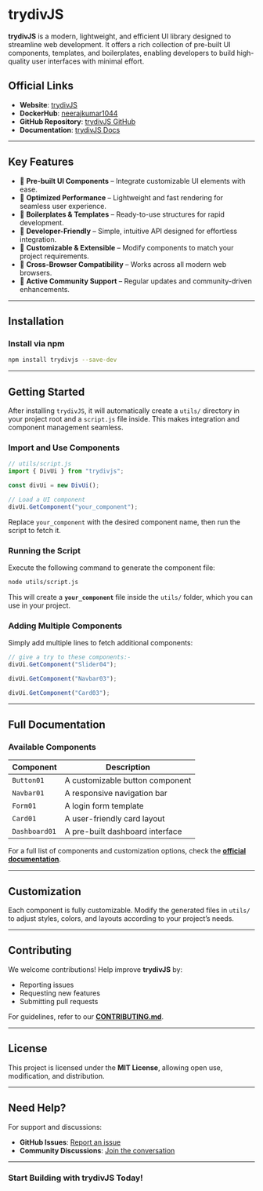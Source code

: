 # trydivJS

**trydivJS** is a modern, lightweight, and efficient UI library designed to streamline web development. It offers a rich collection of pre-built UI components, templates, and boilerplates, enabling developers to build high-quality user interfaces with minimal effort.

##  Official Links

- **Website**: [trydivJS](https://divjs.vercel.app/)
- **DockerHub**: [neerajkumar1044](https://hub.docker.com/repository/docker/neerajkumar1044/divjs/general)
- **GitHub Repository**: [trydivJS GitHub](https://github.com/NeerajKumar-1044/div-js)
- **Documentation**: [trydivJS Docs](https://divjs.vercel.app/)

---

##  Key Features

- 🔹 **Pre-built UI Components** – Integrate customizable UI elements with ease.
- 🔹 **Optimized Performance** – Lightweight and fast rendering for seamless user experience.
- 🔹 **Boilerplates & Templates** – Ready-to-use structures for rapid development.
- 🔹 **Developer-Friendly** – Simple, intuitive API designed for effortless integration.
- 🔹 **Customizable & Extensible** – Modify components to match your project requirements.
- 🔹 **Cross-Browser Compatibility** – Works across all modern web browsers.
- 🔹 **Active Community Support** – Regular updates and community-driven enhancements.

---

##  Installation

### Install via npm

```sh
npm install trydivjs --save-dev
```

---

##  Getting Started

After installing `trydivJS`, it will automatically create a `utils/` directory in your project root and a `script.js` file inside. This makes integration and component management seamless.

### Import and Use Components

```javascript
// utils/script.js
import { DivUi } from "trydivjs";

const divUi = new DivUi();

// Load a UI component
divUi.GetComponent("your_component");
```

Replace `your_component` with the desired component name, then run the script to fetch it.

### Running the Script

Execute the following command to generate the component file:

```sh
node utils/script.js
```

This will create a **`your_component`** file inside the `utils/` folder, which you can use in your project.

### Adding Multiple Components

Simply add multiple lines to fetch additional components:

```javascript
// give a try to these components:-
divUi.GetComponent("Slider04");

divUi.GetComponent("Navbar03");

divUi.GetComponent("Card03");
```

---

## Full Documentation

### Available Components

| Component | Description |
|-----------|-------------|
| `Button01` | A customizable button component |
| `Navbar01` | A responsive navigation bar |
| `Form01`  | A login form template |
| `Card01`  | A user-friendly card layout |
| `Dashboard01` | A pre-built dashboard interface |

For a full list of components and customization options, check the **[official documentation](https://divjs.vercel.app/)**.

---

##  Customization

Each component is fully customizable. Modify the generated files in `utils/` to adjust styles, colors, and layouts according to your project’s needs.

---

##  Contributing

We welcome contributions! Help improve **trydivJS** by:

- Reporting issues
- Requesting new features
- Submitting pull requests

For guidelines, refer to our **[CONTRIBUTING.md](https://github.com/NeerajKumar-1044/div-js/main/CONTRIBUTING.md)**.

---

##  License

This project is licensed under the **MIT License**, allowing open use, modification, and distribution.

---

## Need Help?

For support and discussions:

- **GitHub Issues**: [Report an issue](https://github.com/NeerajKumar-1044/div-js)
- **Community Discussions**: [Join the conversation](https://github.com/NeerajKumar-1044/div-js/discussions)

---

###  Start Building with trydivJS Today!


